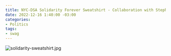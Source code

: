 ```yaml
---
title: NYC-DSA Solidarity Forever Sweatshirt - Collaboration with Stephanie Monohan
date: 2022-12-16 1:40:00 -03:00
categories:
- Politics
tags:
- swag
---
```


![solidarity-sweatshirt.jpg](/uploads/solidarity-sweatshirt.jpg)